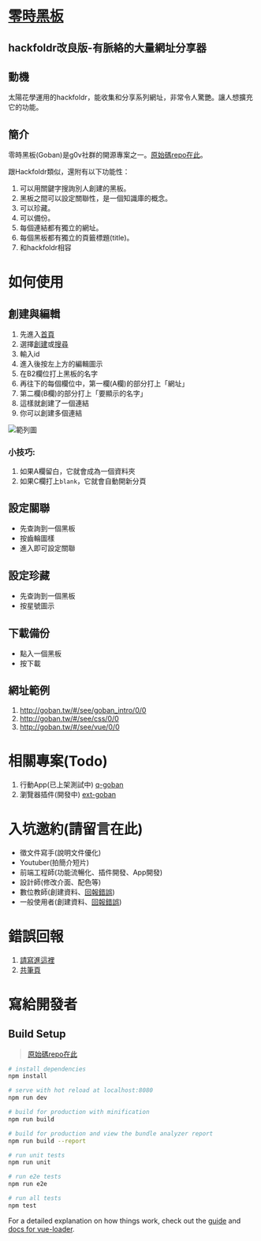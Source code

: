 # [零時黑板](http://goban.tw)

## hackfoldr改良版-有脈絡的大量網址分享器

## 動機
太陽花學運用的hackfoldr，能收集和分享系列網址，非常令人驚艷。讓人想擴充它的功能。

## 簡介

零時黑板(Goban)是g0v社群的開源專案之一。[原始碼repo在此](http://www.github.com/g0v/goban/)。

跟Hackfoldr類似，還附有以下功能性：
   
1. 可以用關鍵字搜詢別人創建的黑板。
2. 黑板之間可以設定關聯性，是一個知識庫的概念。
3. 可以珍藏。
4. 可以備份。
5. 每個連結都有獨立的網址。
6. 每個黑板都有獨立的頁籤標題(title)。
7. 和hackfoldr相容
 
# 如何使用

## 創建與編輯

1. 先進入[首頁](http://goban.tw)
2. 選擇[創建](http://goban.tw/#/create)或[搜尋](http://goban.tw/#/list)
3. 輸入id
4. 進入後按左上方的編輯圖示
5. 在B2欄位打上黑板的名字
6. 再往下的每個欄位中，第一欄(A欄)的部分打上「網址」
7. 第二欄(B欄)的部分打上「要顯示的名字」
8. 這樣就創建了一個連結
9. 你可以創建多個連結

![範列圖](https://i.imgur.com/svOzmET.png)

### 小技巧:
1. 如果A欄留白，它就會成為一個資料夾
2. 如果C欄打上```blank```，它就會自動開新分頁

## 設定關聯

* 先查詢到一個黑板
* 按齒輪圖樣
* 進入即可設定關聯

## 設定珍藏

* 先查詢到一個黑板
* 按星號圖示

## 下載備份

* 點入一個黑板
* 按下載

## 網址範例

1. http://goban.tw/#/see/goban_intro/0/0
2. http://goban.tw/#/see/css/0/0
3. http://goban.tw/#/see/vue/0/0

# 相關專案(Todo)

1. 行動App(已上架測試中) [q-goban](https://github.com/bestian/q-goban)
2. 瀏覽器插件(開發中) [ext-goban](https://github.com/bestian/ext-goban)

# 入坑邀約(請留言在此)


* 徵文件寫手(說明文件優化)
* Youtuber(拍簡介短片)
* 前端工程師(功能流暢化、插件開發、App開發)
* 設計師(修改介面、配色等)
* 數位教師(創建資料、[回報錯誤](https://github.com/g0v/goban/issues))
* 一般使用者(創建資料、[回報錯誤](https://github.com/g0v/goban/issues))


# 錯誤回報

1. [請寫進這裡](https://github.com/g0v/goban/issues)
2. [共筆頁](https://hackmd.io/3pvyN_W9TjSsuBok4w2XYA)

# 寫給開發者

## Build Setup

> [原始碼repo在此](http://www.github.com/g0v/goban/)

``` bash
# install dependencies
npm install

# serve with hot reload at localhost:8080
npm run dev

# build for production with minification
npm run build

# build for production and view the bundle analyzer report
npm run build --report

# run unit tests
npm run unit

# run e2e tests
npm run e2e

# run all tests
npm test
```

For a detailed explanation on how things work, check out the [guide](http://vuejs-templates.github.io/webpack/) and [docs for vue-loader](http://vuejs.github.io/vue-loader).
